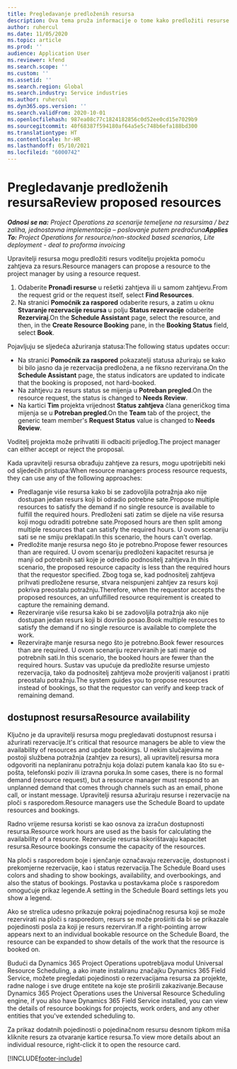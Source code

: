 ```yaml
---
title: Pregledavanje predloženih resursa
description: Ova tema pruža informacije o tome kako predložiti resurse projekta.
author: ruhercul
ms.date: 11/05/2020
ms.topic: article
ms.prod: ''
audience: Application User
ms.reviewer: kfend
ms.search.scope: ''
ms.custom: ''
ms.assetid: ''
ms.search.region: Global
ms.search.industry: Service industries
ms.author: ruhercul
ms.dyn365.ops.version: ''
ms.search.validFrom: 2020-10-01
ms.openlocfilehash: 987ea08c77c1824182856c0d52ee0cd15e7029b9
ms.sourcegitcommit: 40f68387f594180af64a5e5c748b6efa188bd300
ms.translationtype: HT
ms.contentlocale: hr-HR
ms.lasthandoff: 05/10/2021
ms.locfileid: "6000742"
---
```

# <a name="review-proposed-resources"></a><span data-ttu-id="b37ac-103">Pregledavanje predloženih resursa</span><span class="sxs-lookup"><span data-stu-id="b37ac-103">Review proposed resources</span></span>

<span data-ttu-id="b37ac-104">_**Odnosi se na:** Project Operations za scenarije temeljene na resursima / bez zaliha, jednostavna implementacija – poslovanje putem predračuna_</span><span class="sxs-lookup"><span data-stu-id="b37ac-104">_**Applies To:** Project Operations for resource/non-stocked based scenarios, Lite deployment - deal to proforma invoicing_</span></span>

<span data-ttu-id="b37ac-105">Upravitelji resursa mogu predložiti resurs voditelju projekta pomoću zahtjeva za resurs.</span><span class="sxs-lookup"><span data-stu-id="b37ac-105">Resource managers can propose a resource to the project manager by using a resource request.</span></span>

1. <span data-ttu-id="b37ac-106">Odaberite **Pronađi resurse** u rešetki zahtjeva ili u samom zahtjevu.</span><span class="sxs-lookup"><span data-stu-id="b37ac-106">From the request grid or the request itself, select **Find Resources**.</span></span>
2. <span data-ttu-id="b37ac-107">Na stranici **Pomoćnik za raspored** odaberite resurs, a zatim u oknu **Stvaranje rezervacije resursa** u polju **Status rezervacije** odaberite **Rezerviraj**.</span><span class="sxs-lookup"><span data-stu-id="b37ac-107">On the **Schedule Assistant** page, select the resource, and then, in the **Create Resource Booking** pane, in the **Booking Status** field, select **Book**.</span></span>

<span data-ttu-id="b37ac-108">Pojavljuju se sljedeća ažuriranja statusa:</span><span class="sxs-lookup"><span data-stu-id="b37ac-108">The following status updates occur:</span></span>

- <span data-ttu-id="b37ac-109">Na stranici **Pomoćnik za raspored** pokazatelji statusa ažuriraju se kako bi bilo jasno da je rezervacija predložena, a ne fiksno rezervirana.</span><span class="sxs-lookup"><span data-stu-id="b37ac-109">On the **Schedule Assistant** page, the status indicators are updated to indicate that the booking is proposed, not hard-booked.</span></span>
- <span data-ttu-id="b37ac-110">Na zahtjevu za resurs status se mijenja u **Potreban pregled**.</span><span class="sxs-lookup"><span data-stu-id="b37ac-110">On the resource request, the status is changed to **Needs Review**.</span></span>
- <span data-ttu-id="b37ac-111">Na kartici **Tim** projekta vrijednost **Status zahtjeva** člana generičkog tima mijenja se u **Potreban pregled**.</span><span class="sxs-lookup"><span data-stu-id="b37ac-111">On the **Team** tab of the project, the generic team member's **Request Status** value is changed to **Needs Review**.</span></span>

<span data-ttu-id="b37ac-112">Voditelj projekta može prihvatiti ili odbaciti prijedlog.</span><span class="sxs-lookup"><span data-stu-id="b37ac-112">The project manager can either accept or reject the proposal.</span></span>

<span data-ttu-id="b37ac-113">Kada upravitelji resursa obrađuju zahtjeve za resurs, mogu upotrijebiti neki od sljedećih pristupa:</span><span class="sxs-lookup"><span data-stu-id="b37ac-113">When resource managers process resource requests, they can use any of the following approaches:</span></span>

- <span data-ttu-id="b37ac-114">Predlaganje više resursa kako bi se zadovoljila potražnja ako nije dostupan jedan resurs koji bi odradio potrebne sate.</span><span class="sxs-lookup"><span data-stu-id="b37ac-114">Propose multiple resources to satisfy the demand if no single resource is available to fulfill the required hours.</span></span> <span data-ttu-id="b37ac-115">Predloženi sati zatim se dijele na više resursa koji mogu odraditi potrebne sate.</span><span class="sxs-lookup"><span data-stu-id="b37ac-115">Proposed hours are then split among multiple resources that can satisfy the required hours.</span></span> <span data-ttu-id="b37ac-116">U ovom scenariju sati se ne smiju preklapati.</span><span class="sxs-lookup"><span data-stu-id="b37ac-116">In this scenario, the hours can't overlap.</span></span>
- <span data-ttu-id="b37ac-117">Predložite manje resursa nego što je potrebno.</span><span class="sxs-lookup"><span data-stu-id="b37ac-117">Propose fewer resources than are required.</span></span> <span data-ttu-id="b37ac-118">U ovom scenariju predloženi kapacitet resursa je manji od potrebnih sati koje je odredio podnositelj zahtjeva.</span><span class="sxs-lookup"><span data-stu-id="b37ac-118">In this scenario, the proposed resource capacity is less than the required hours that the requestor specified.</span></span> <span data-ttu-id="b37ac-119">Zbog toga se, kad podnositelj zahtjeva prihvati predložene resurse, stvara neispunjeni zahtjev za resurs koji pokriva preostalu potražnju.</span><span class="sxs-lookup"><span data-stu-id="b37ac-119">Therefore, when the requestor accepts the proposed resources, an unfulfilled resource requirement is created to capture the remaining demand.</span></span>
- <span data-ttu-id="b37ac-120">Rezerviranje više resursa kako bi se zadovoljila potražnja ako nije dostupan jedan resurs koji bi dovršio posao.</span><span class="sxs-lookup"><span data-stu-id="b37ac-120">Book multiple resources to satisfy the demand if no single resource is available to complete the work.</span></span>
- <span data-ttu-id="b37ac-121">Rezervirajte manje resursa nego što je potrebno.</span><span class="sxs-lookup"><span data-stu-id="b37ac-121">Book fewer resources than are required.</span></span> <span data-ttu-id="b37ac-122">U ovom scenariju rezerviranih je sati manje od potrebnih sati.</span><span class="sxs-lookup"><span data-stu-id="b37ac-122">In this scenario, the booked hours are fewer than the required hours.</span></span> <span data-ttu-id="b37ac-123">Sustav vas upućuje da predložite resurse umjesto rezervacija, tako da podnositelj zahtjeva može provjeriti valjanost i pratiti preostalu potražnju.</span><span class="sxs-lookup"><span data-stu-id="b37ac-123">The system guides you to propose resources instead of bookings, so that the requestor can verify and keep track of remaining demand.</span></span>

## <a name="resource-availability"></a><span data-ttu-id="b37ac-124">dostupnost resursa</span><span class="sxs-lookup"><span data-stu-id="b37ac-124">Resource availability</span></span>

<span data-ttu-id="b37ac-125">Ključno je da upravitelji resursa mogu pregledavati dostupnost resursa i ažurirati rezervacije.</span><span class="sxs-lookup"><span data-stu-id="b37ac-125">It's critical that resource managers be able to view the availability of resources and update bookings.</span></span> <span data-ttu-id="b37ac-126">U nekim slučajevima ne postoji službena potražnja (zahtjev za resurs), ali upravitelj resursa mora odgovoriti na neplaniranu potražnju koja dolazi putem kanala kao što su e-pošta, telefonski poziv ili izravna poruka.</span><span class="sxs-lookup"><span data-stu-id="b37ac-126">In some cases, there is no formal demand (resource request), but a resource manager must respond to an unplanned demand that comes through channels such as an email, phone call, or instant message.</span></span> <span data-ttu-id="b37ac-127">Upravitelji resursa ažuriraju resurse i rezervacije na ploči s rasporedom.</span><span class="sxs-lookup"><span data-stu-id="b37ac-127">Resource managers use the Schedule Board to update resources and bookings.</span></span>

<span data-ttu-id="b37ac-128">Radno vrijeme resursa koristi se kao osnova za izračun dostupnosti resursa.</span><span class="sxs-lookup"><span data-stu-id="b37ac-128">Resource work hours are used as the basis for calculating the availability of a resource.</span></span> <span data-ttu-id="b37ac-129">Rezervacije resursa iskorištavaju kapacitet resursa.</span><span class="sxs-lookup"><span data-stu-id="b37ac-129">Resource bookings consume the capacity of the resources.</span></span>

<span data-ttu-id="b37ac-130">Na ploči s rasporedom boje i sjenčanje označavaju rezervacije, dostupnost i prekomjerne rezervacije, kao i status rezervacija.</span><span class="sxs-lookup"><span data-stu-id="b37ac-130">The Schedule Board uses colors and shading to show bookings, availability, and overbookings, and also the status of bookings.</span></span> <span data-ttu-id="b37ac-131">Postavka u postavkama ploče s rasporedom omogućuje prikaz legende.</span><span class="sxs-lookup"><span data-stu-id="b37ac-131">A setting in the Schedule Board settings lets you show a legend.</span></span>

<span data-ttu-id="b37ac-132">Ako se strelica udesno prikazuje pokraj pojedinačnog resursa koji se može rezervirati na ploči s rasporedom, resurs se može proširiti da bi se prikazale pojedinosti posla za koji je resurs rezerviran.</span><span class="sxs-lookup"><span data-stu-id="b37ac-132">If a right-pointing arrow appears next to an individual bookable resource on the Schedule Board, the resource can be expanded to show details of the work that the resource is booked on.</span></span>

<span data-ttu-id="b37ac-133">Budući da Dynamics 365 Project Operations upotrebljava modul Universal Resource Scheduling, a ako imate instaliranu značajku Dynamics 365 Field Service, možete pregledati pojedinosti o rezervacijama resursa za projekte, radne naloge i sve druge entitete na koje ste proširili zakazivanje.</span><span class="sxs-lookup"><span data-stu-id="b37ac-133">Because Dynamics 365 Project Operations uses the Universal Resource Scheduling engine, if you also have Dynamics 365 Field Service installed, you can view the details of resource bookings for projects, work orders, and any other entities that you've extended scheduling to.</span></span>

<span data-ttu-id="b37ac-134">Za prikaz dodatnih pojedinosti o pojedinačnom resursu desnom tipkom miša kliknite resurs za otvaranje kartice resursa.</span><span class="sxs-lookup"><span data-stu-id="b37ac-134">To view more details about an individual resource, right-click it to open the resource card.</span></span>



[!INCLUDE[footer-include](../includes/footer-banner.md)]